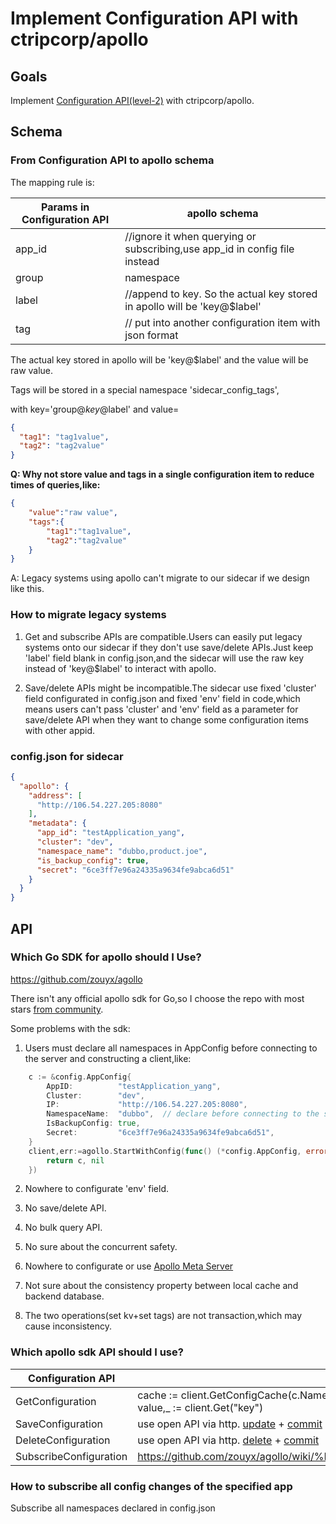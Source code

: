 # Implement Configuration API with ctripcorp/apollo
## Goals
Implement [Configuration API(level-2)](https://github.com/dapr/dapr/issues/2988) with ctripcorp/apollo.

## Schema

### From Configuration API to apollo schema

The mapping rule is:

|  Params in Configuration API | apollo schema |
|  ----  | ----  |
| app_id  | //ignore it when querying or subscribing,use app_id in config file instead |
| group  | namespace |
| label  | //append to key. So the actual key stored in apollo will be 'key@$label'|
| tag |  // put into another configuration item with json format |

The actual key stored in apollo will be 'key@$label' and the value will be raw value.

Tags will be stored in a special namespace 'sidecar_config_tags',

with key='group@$key@$label' and value=
```json
{
  "tag1": "tag1value",
  "tag2": "tag2value"
}
```


**Q: Why not store value and tags in a single configuration item to reduce times of queries,like:**

```json
{
    "value":"raw value",
    "tags":{
        "tag1":"tag1value",
        "tag2":"tag2value"
    }
}
```

A: Legacy systems using apollo can't migrate to our sidecar if we design like this.

### How to migrate legacy systems

1. Get and subscribe APIs are compatible.Users can easily put legacy systems onto our sidecar if they don't use save/delete APIs.Just keep 'label' field blank in config.json,and the sidecar will use the raw key instead of 'key@$label' to interact with apollo.   

2. Save/delete APIs might be incompatible.The sidecar use fixed 'cluster' field configurated in config.json and fixed 'env' field in code,which means users can't pass 'cluster' and 'env' field as a parameter for save/delete API when they want to change some configuration items with other appid.

### config.json for sidecar
```json
{
  "apollo": {
    "address": [
      "http://106.54.227.205:8080"
    ],
    "metadata": {
      "app_id": "testApplication_yang",
      "cluster": "dev",
      "namespace_name": "dubbo,product.joe",
      "is_backup_config": true,
      "secret": "6ce3ff7e96a24335a9634fe9abca6d51"
    }
  }
}
```


## API

### Which Go SDK for apollo should I Use?
https://github.com/zouyx/agollo

There isn't any official apollo sdk for Go,so I choose the repo with most stars [from community](https://ctripcorp.github.io/apollo/#/zh/usage/third-party-sdks-user-guide).

Some problems with the sdk: 
1. Users must declare all namespaces in AppConfig before connecting to the server and constructing a client,like:
```go
	c := &config.AppConfig{
		AppID:          "testApplication_yang",
		Cluster:        "dev",
		IP:             "http://106.54.227.205:8080",
		NamespaceName:  "dubbo",  // declare before connecting to the server
		IsBackupConfig: true,
		Secret:         "6ce3ff7e96a24335a9634fe9abca6d51",
	}
	client,err:=agollo.StartWithConfig(func() (*config.AppConfig, error) {
		return c, nil
	})
```

2. Nowhere to configurate 'env' field.

3. No save/delete API.

4. No bulk query API.

5. No sure about the concurrent safety. 

6. Nowhere to configurate or use [Apollo Meta Server](https://ctripcorp.github.io/apollo/#/zh/usage/java-sdk-user-guide?id=_122-apollo-meta-server)

7. Not sure about the consistency property between local cache and backend database.

8. The two operations(set kv+set tags) are not transaction,which may cause inconsistency.    

### Which apollo sdk API should I use?

|  Configuration API | apollo sdk API |
|  ----  | ----  |
| GetConfiguration  |     cache := client.GetConfigCache(c.NamespaceName)  <br> value,_ := client.Get("key") |
| SaveConfiguration  | use open API via http. [update](https://ctripcorp.github.io/apollo/#/zh/usage/apollo-open-api-platform?id=_3211-%e4%bf%ae%e6%94%b9%e9%85%8d%e7%bd%ae%e6%8e%a5%e5%8f%a3) + [commit](https://ctripcorp.github.io/apollo/#/zh/usage/apollo-open-api-platform?id=_3213-%e5%8f%91%e5%b8%83%e9%85%8d%e7%bd%ae%e6%8e%a5%e5%8f%a3) |
| DeleteConfiguration  | use open API via http. [delete](https://ctripcorp.github.io/apollo/#/zh/usage/apollo-open-api-platform?id=_3212-%e5%88%a0%e9%99%a4%e9%85%8d%e7%bd%ae%e6%8e%a5%e5%8f%a3) + [commit](https://ctripcorp.github.io/apollo/#/zh/usage/apollo-open-api-platform?id=_3213-%e5%8f%91%e5%b8%83%e9%85%8d%e7%bd%ae%e6%8e%a5%e5%8f%a3)|
| SubscribeConfiguration |  https://github.com/zouyx/agollo/wiki/%E7%9B%91%E5%90%AC%E5%8F%98%E6%9B%B4%E4%BA%8B%E4%BB%B6 |

### How to subscribe all config changes of the specified app

Subscribe all namespaces declared in config.json
